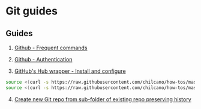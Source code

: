 # Git guides

## Guides

1. [Github - Frequent commands](git_frequent_commands.md)

2. [Github - Authentication](git_auth_guide.md)

3. [GitHub's Hub wrapper - Install and configure](../src/git_and_hub_setting_in_linux.sh)
```sh
source <(curl -s https://raw.githubusercontent.com/chilcano/how-tos/master/src/git_and_hub_setting_in_linux.sh)
source <(curl -s https://raw.githubusercontent.com/chilcano/how-tos/master/src/git_and_hub_setting_in_linux.sh) -u=Chilcano -e=chilcano@intix.info
```

4. [Create new Git repo from sub-folder of existing repo preserving history](git_subfolder_to_repository.md)